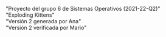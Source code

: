 "Proyecto del grupo 6 de Sistemas Operativos (2021-22-Q2)"  
"Exploding Kittens"  
"Versión 2 generada por Ana"  
"Versión 2 verificada por Mario"